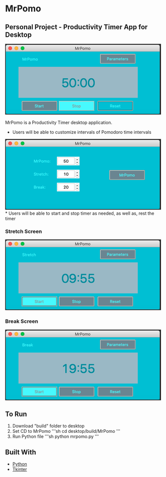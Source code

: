 # MrPomo
Personal Project - Productivity Timer App for Desktop
-------------------------------
<img src="images/mrpomo_timer_screen.png"/>

MrPomo is a Productivity Timer desktop application.
* Users will be able to customize intervals of Pomodoro time intervals
<img src="images/mrpomo_params.png"/>
* Users will be able to start and stop timer as needed, as well as, rest the timer

### Stretch Screen

<img src="images/stretch_screen.png"/>

### Break Screen

<img src="images/break_screen.png"/>

## To Run
1. Download "build" folder to desktop
2. Set CD to MrPomo
'''sh
cd desktop/build/MrPomo
'''
3. Run Python file
'''sh
python mrpomo.py
'''

## Built With
* [Python](https://www.python.org/)
* [Tkinter](https://wiki.python.org/moin/TkInter)
